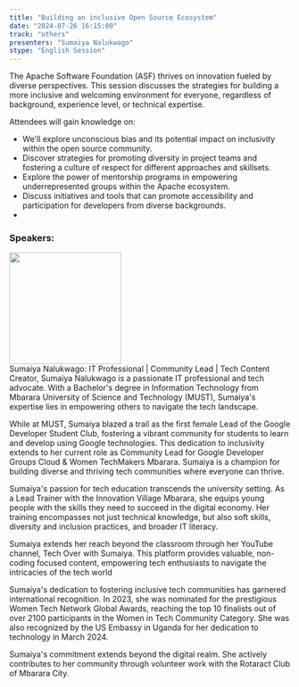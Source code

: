 ```yaml
---
title: "Building an inclusive Open Source Ecosystem"
date: "2024-07-26 16:15:00" 
track: "others"
presenters: "Sumaiya Nalukwago"
stype: "English Session"
---
```

The Apache Software Foundation (ASF) thrives on innovation fueled by diverse perspectives. This session discusses the  strategies for building  a more inclusive and welcoming environment for everyone, regardless of background, experience level, or technical expertise.

Attendees will gain knowledge on:

- We'll explore unconscious bias and its potential impact on inclusivity within the open source community.
- Discover strategies for promoting diversity in project teams and fostering a culture of respect for different approaches and skillsets.
- Explore the power of mentorship programs in empowering underrepresented groups within the Apache ecosystem.
- Discuss initiatives and tools that can promote accessibility and participation for developers from diverse backgrounds.
- 
 ### Speakers: 
 <img src="https://sessionize.com/image/2196-400o400o1-w6F2MJcAeyMzLec3KBwgMJ.png" width="200" /><br>Sumaiya Nalukwago:  IT Professional | Community Lead | Tech Content Creator, Sumaiya Nalukwago is a passionate IT professional and tech advocate.  With a Bachelor's degree in Information Technology from Mbarara University of Science and Technology (MUST), Sumaiya's expertise lies in empowering others to navigate the tech landscape.

While at MUST, Sumaiya blazed a trail as the first female Lead of the Google Developer Student Club, fostering a vibrant community for students to learn and develop using Google technologies.  This dedication to inclusivity extends to her current role as Community Lead for Google Developer Groups Cloud & Women TechMakers Mbarara.  Sumaiya is a champion for building diverse and thriving tech communities where everyone can thrive.

Sumaiya's passion for tech education transcends the university setting.  As a Lead Trainer with the Innovation Village Mbarara, she equips young people with the skills they need to succeed in the digital economy.  Her training encompasses not just technical knowledge, but also soft skills, diversity and inclusion practices, and broader IT literacy.

Sumaiya extends her reach beyond the classroom through her YouTube channel, Tech Over with Sumaiya.  This platform provides valuable, non-coding focused content, empowering tech enthusiasts to navigate the intricacies of the tech world

Sumaiya's dedication to fostering inclusive tech communities has garnered international recognition.  In 2023, she was nominated for the prestigious Women Tech Network Global Awards, reaching the top 10 finalists out of over 2100 participants in the Women in Tech Community Category. She was also recognized by the US Embassy in Uganda for her dedication to technology in March 2024.

Sumaiya's commitment extends beyond the digital realm.  She actively contributes to her community through volunteer work with the Rotaract Club of Mbarara City.
 <br><br>